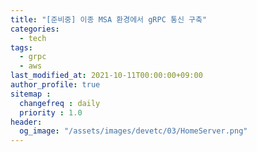 ```yaml
---
title: "[준비중] 이종 MSA 환경에서 gRPC 통신 구축"
categories:
  - tech
tags:
  - grpc
  - aws
last_modified_at: 2021-10-11T00:00:00+09:00
author_profile: true
sitemap :
  changefreq : daily
  priority : 1.0
header:
  og_image: "/assets/images/devetc/03/HomeServer.png"
---
```

